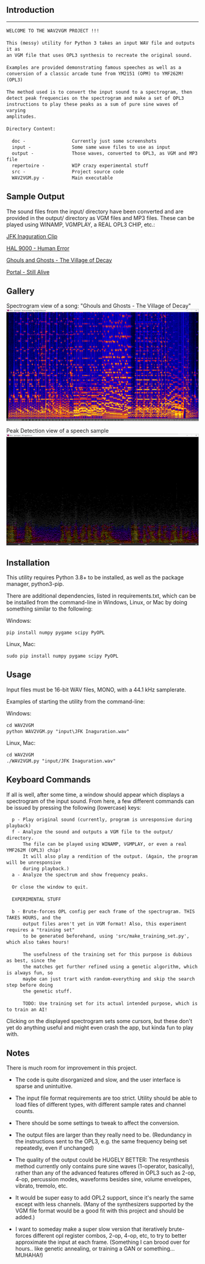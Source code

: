 ## Introduction
--------------------------------------------------------------------------------
```
WELCOME TO THE WAV2VGM PROJECT !!!

This (messy) utility for Python 3 takes an input WAV file and outputs it as
an VGM file that uses OPL3 synthesis to recreate the original sound.  

Examples are provided demonstrating famous speeches as well as a 
conversion of a classic arcade tune from YM2151 (OPM) to YMF262M! (OPL3)

The method used is to convert the input sound to a spectrogram, then 
detect peak frequencies on the spectrogram and make a set of OPL3 
instructions to play these peaks as a sum of pure sine waves of varying
amplitudes.

Directory Content:
  
  doc -                 Currently just some screenshots
  input -               Some same wave files to use as input
  output -              Those waves, converted to OPL3, as VGM and MP3 file
  repertoire -          WIP crazy experimental stuff
  src -                 Project source code
  WAV2VGM.py -          Main executable

```
## Sample Output

The sound files from the input/ directory have been converted and are provided in the output/
directory as VGM files and MP3 files. These can be played using WINAMP, VGMPLAY, a REAL OPL3 CHIP, etc.:

[JFK Inaguration Clip](https://github.com/caiannello/WAV2VGM/raw/refs/heads/main/output/JFK%20Inaguration.mp3)

[HAL 9000 - Human Error](https://github.com/caiannello/WAV2VGM/raw/refs/heads/main/output/HAL%209000%20-%20Human%20Error.mp3)

[Ghouls and Ghosts - The Village of Decay](https://github.com/caiannello/WAV2VGM/raw/refs/heads/main/output/Ghouls%20and%20Ghosts%20-%20The%20Village%20Of%20Decay.mp3)

[Portal - Still Alive](https://github.com/caiannello/WAV2VGM/raw/refs/heads/main/output/Portal-Still%20Alive.mp3)

## Gallery

Spectrogram view of a song: "Ghouls and Ghosts - The Village of Decay" 
![gg](https://raw.githubusercontent.com/caiannello/WAV2VGM/main/doc/WAV2VGM%20-%20Spectrogram%20-%20Ghouls.png)

Peak Detection view of a speech sample
![gg](https://raw.githubusercontent.com/caiannello/WAV2VGM/main/doc/peak_detect_jfk.png)

## Installation

This utility requires Python 3.8+ to be installed, as well as the package manager, python3-pip.

There are additional dependencies, listed in requirements.txt, which can be be installed 
from the command-line in Windows, Linux, or Mac by doing something similar to the following:

Windows:
```
pip install numpy pygame scipy PyOPL
```

Linux, Mac:
```
sudo pip install numpy pygame scipy PyOPL
```

## Usage

Input files must be 16-bit WAV files, MONO, with a 44.1 kHz samplerate. 

Examples of starting the utility from the command-line:

Windows:
```
cd WAV2VGM
python WAV2VGM.py "input\JFK Inaguration.wav"
```

Linux, Mac:
```
cd WAV2VGM
./WAV2VGM.py "input/JFK Inaguration.wav"
```

## Keyboard Commands

If all is well, after some time, a window should appear which displays a spectrogram of 
the input sound. From here, a few different commands can be issued by pressing the 
following (lowercase) keys:

```
  p - Play original sound (currently, program is unresponsive during playback)
  f - Analyze the sound and outputs a VGM file to the output/ directory.
      The file can be played using WINAMP, VGMPLAY, or even a real YMF262M (OPL3) chip!
      It will also play a rendition of the output. (Again, the program will be unresponsive
      during playback.)
  a - Analyze the spectrum and show frequency peaks.

  Or close the window to quit.

  EXPERIMENTAL STUFF

  b - Brute-forces OPL config per each frame of the spectrugram. THIS TAKES HOURS, and the
      output files aren't yet in VGM format! Also, this experiment requires a "training set"
      to be generated beforehand, using 'src/make_training_set.py', which also takes hours!
      
      The usefulness of the training set for this purpose is dubious as best, since the
      the matches get further refined using a genetic algorithm, which is always fun, so
      maybe can just trart with random-everything and skip the search step before doing
      the genetic stuff.

      TODO: Use training set for its actual intended purpose, which is to train an AI!

```
  Clicking on the displayed spectrogram sets some cursors, but these don't yet 
  do anything useful and might even crash the app, but kinda fun to play with.

## Notes

There is much room for improvement in this project. 

  - The code is quite disorganized and slow, and the user interface is sparse and unintuitive. 

  - The input file format requirements are too strict. Utility should be able to load
    files of different types, with different sample rates and channel counts.

  - There should be some settings to tweak to affect the conversion.

  - The output files are larger than they really need to be. (Redundancy in the instructions
    sent to the OPL3, e.g. the same frequency being set repeatedly, even if unchanged)

  - The quality of the output could be HUGELY BETTER: The resynthesis method currently 
    only contains pure sine waves (1-operator, basically), rather than any of the advanced
    features offered in OPL3 such as 2-op, 4-op, percussion modes, waveforms besides sine,
    volume envelopes, vibrato, tremolo, etc.

  - It would be super easy to add OPL2 support, since it's nearly the same except
    with less channels. (Many of the synthesizers supported by the VGM file format 
    would be a good fit with this project and should be added.)

  - I want to someday make a super slow version that iteratively brute-forces different 
    opl register combos, 2-op, 4-op, etc, to try to better approximate the input at
    each frame. (Something I can brood over for hours.. like genetic annealing, or 
    training a GAN or something... MUHAHA!)

